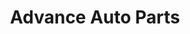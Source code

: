 ---
title: "Advance Auto Parts"
url: /norfolk/advance-auto-parts-hampton-boulevard/
shop: car parts
---